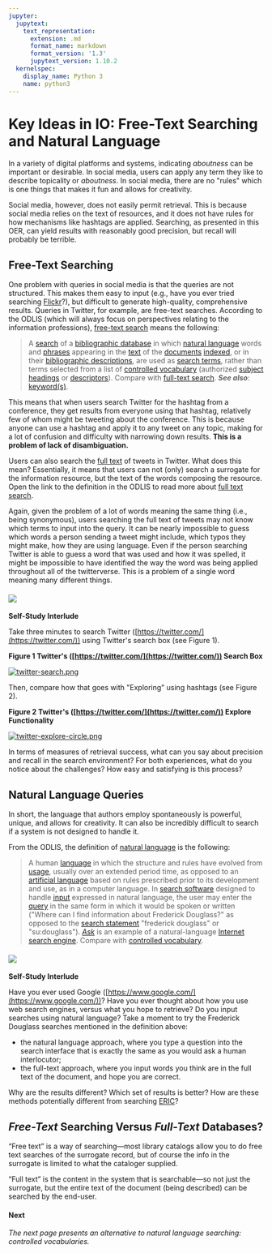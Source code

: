 ```yaml
---
jupyter:
  jupytext:
    text_representation:
      extension: .md
      format_name: markdown
      format_version: '1.3'
      jupytext_version: 1.10.2
  kernelspec:
    display_name: Python 3
    name: python3
---
```


<!-- #region id="bSP6t3_TkioU" -->
Key Ideas in IO: Free-Text Searching and Natural Language
=========================================================

In a variety of digital platforms and systems, indicating _aboutness_ can be important or desirable. In social media, users can apply any term they like to describe topicality or _aboutness_. In social media, there are no "rules" which is one things that makes it fun and allows for creativity. 

Social media, however, does not easily permit retrieval. This is because social media relies on the text of resources, and it does not have rules for how mechanisms like hashtags are applied. Searching, as presented in this OER, can yield results with reasonably good precision, but recall will probably be terrible. 

**Free-Text Searching**
-----------------------

One problem with queries in social media is that the queries are not structured. This makes them easy to input (e.g., have you ever tried searching [Flickr](https://www.flickr.com/)?), but difficult to generate high-quality, comprehensive results. Queries in Twitter, for example, are free-text searches. According to the ODLIS (which will always focus on perspectives relating to the information professions), [free-text search](https://products.abc-clio.com/ODLIS/odlis_f.aspx#freetextsearch) means the following:

> A [search](https://products.abc-clio.com/ODLIS/odlis_s.aspx#search) of a [bibliographic database](https://products.abc-clio.com/ODLIS/odlis_b.aspx#bibdatabase) in which [natural language](https://products.abc-clio.com/ODLIS/odlis_n.aspx#naturallang) words and [phrases](https://products.abc-clio.com/ODLIS/odlis_p.aspx#phrase) appearing in the [text](https://products.abc-clio.com/ODLIS/odlis_t.aspx#text) of the [documents](https://products.abc-clio.com/ODLIS/odlis_d.aspx#document) [indexed](https://products.abc-clio.com/ODLIS/odlis_i.aspx#indexing), or in their [bibliographic descriptions](https://products.abc-clio.com/ODLIS/odlis_b.aspx#bibdescrip), are used as [search terms](https://products.abc-clio.com/ODLIS/odlis_s.aspx#searchterm), rather than terms selected from a list of [controlled vocabulary](https://products.abc-clio.com/ODLIS/odlis_c.aspx#controlled) (authorized [subject headings](https://products.abc-clio.com/ODLIS/odlis_s.aspx#subjectheading) or [descriptors](https://products.abc-clio.com/ODLIS/odlis_d.aspx#descriptor)). Compare with [full-text search](https://products.abc-clio.com/ODLIS/odlis_f.aspx#fulltextsearch). **_See also_**: [keyword(s)](https://products.abc-clio.com/ODLIS/odlis_jk.aspx#keywords).

This means that when users search Twitter for the hashtag from a conference, they get results from everyone using that hashtag, relatively few of whom might be tweeting about the conference. This is because anyone can use a hashtag and apply it to any tweet on any topic, making for a lot of confusion and difficulty with narrowing down results. **This is a problem of lack of disambiguation.**

Users can also search the [full text](https://products.abc-clio.com/ODLIS/odlis_f.aspx#fulltextsearch) of tweets in Twitter. What does this mean? Essentially, it means that users can not (only) search a surrogate for the information resource, but the text of the words composing the resource. Open the link to the definition in the ODLIS to read more about [full text search](https://products.abc-clio.com/ODLIS/odlis_f.aspx#fulltextsearch). 

Again, given the problem of a lot of words meaning the same thing (i.e., being synonymous), users searching the full text of tweets may not know which terms to input into the query. It can be nearly impossible to guess which words a person sending a tweet might include, which typos they might make, how they are using language. Even if the person searching Twitter is able to guess a word that was used and how it was spelled, it might be impossible to have identified the way the word was being applied throughout all of the twitterverse. This is a problem of a single word meaning many different things. 

#### ![](https://missouri.instructure.com/courses/10640/files/7506582/download)  
**Self-Study Interlude**

Take three minutes to search Twitter ([https://twitter.com/](https://twitter.com/)) using Twitter's search box (see Figure 1). 

**Figure 1 Twitter's ([https://twitter.com/](https://twitter.com/)) Search Box**

[![twitter-search.png](https://missouri.instructure.com/courses/49361/files/8633239/preview)](https://twitter.com/)

Then, compare how that goes with "Exploring" using hashtags (see Figure 2). 

**Figure 2 Twitter's ([https://twitter.com/](https://twitter.com/)) Explore Functionality**

[![twitter-explore-circle.png](https://missouri.instructure.com/courses/49361/files/8633248/preview)](https://twitter.com/)

In terms of measures of retrieval success, what can you say about precision and recall in the search environment? For both experiences, what do you notice about the challenges? How easy and satisfying is this process? 

**Natural Language Queries**
----------------------------

In short, the language that authors employ spontaneously is powerful, unique, and allows for creativity. It can also be incredibly difficult to search if a system is not designed to handle it.

From the ODLIS, the definition of [natural language](https://products.abc-clio.com/ODLIS/odlis_n.aspx#naturallang) is the following: 

> A human [language](https://products.abc-clio.com/ODLIS/odlis_l.aspx#language) in which the structure and rules have evolved from [usage](https://products.abc-clio.com/ODLIS/odlis_u.aspx#usage), usually over an extended period time, as opposed to an [artificial language](https://products.abc-clio.com/ODLIS/odlis_a.aspx#artificiallang) based on rules prescribed prior to its development and use, as in a computer language. In [search software](https://products.abc-clio.com/ODLIS/odlis_s.aspx#searchsoftware) designed to handle [input](https://products.abc-clio.com/ODLIS/odlis_i.aspx#input) expressed in natural language, the user may enter the [query](https://products.abc-clio.com/ODLIS/odlis_q.aspx#query) in the same form in which it would be spoken or written ("Where can I find information about Frederick Douglass?" as opposed to the [search statement](https://products.abc-clio.com/ODLIS/odlis_s.aspx#searchstatement) "frederick douglass" or "su:douglass"). [_Ask_](http://www.ask.com/) is an example of a natural-language [Internet](https://products.abc-clio.com/ODLIS/odlis_i.aspx#internet) [search engine](https://products.abc-clio.com/ODLIS/odlis_s.aspx#searchengine). Compare with [controlled vocabulary](https://products.abc-clio.com/ODLIS/odlis_c.aspx#controlled).

#### ![](https://missouri.instructure.com/courses/10640/files/7506582/download)  
**Self-Study Interlude**

Have you ever used Google ([https://www.google.com/](https://www.google.com/))? Have you ever thought about how you use web search engines, versus what you hope to retrieve? Do you input searches using natural language? Take a moment to try the Frederick Douglass searches mentioned in the definition above: 

*   the natural language approach, where you type a question into the search interface that is exactly the same as you would ask a human interlocutor;
*   the full-text approach, where you input words you think are in the full text of the document, and hope you are correct.

Why are the results different? Which set of results is better? How are these methods potentially different from searching [ERIC](https://eric.ed.gov/)?

**_Free-Text_ Searching Versus _Full-Text_ Databases?**
-------------------------------------------------------

“Free text” is a way of searching—most library catalogs allow you to do free text searches of the surrogate record, but of course the info in the surrogate is limited to what the cataloger supplied.

“Full text” is the content in the system that is searchable—so not just the surrogate, but the entire text of the document (being described) can be searched by the end-user.

#### **Next**

_The next page presents an alternative to natural language searching: controlled vocabularies._
<!-- #endregion -->
